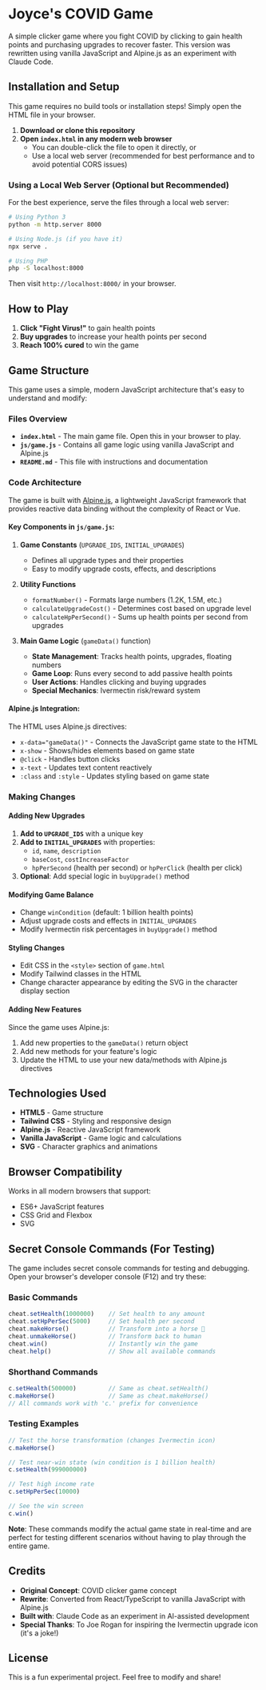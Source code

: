 # Joyce's COVID Game

A simple clicker game where you fight COVID by clicking to gain health points and purchasing upgrades to recover faster. This version was rewritten using vanilla JavaScript and Alpine.js as an experiment with Claude Code.

## Installation and Setup

This game requires no build tools or installation steps! Simply open the HTML file in your browser.

1. **Download or clone this repository**
2. **Open `index.html` in any modern web browser**
   - You can double-click the file to open it directly, or
   - Use a local web server (recommended for best performance and to avoid potential CORS issues)

### Using a Local Web Server (Optional but Recommended)

For the best experience, serve the files through a local web server:

```bash
# Using Python 3
python -m http.server 8000

# Using Node.js (if you have it)
npx serve .

# Using PHP
php -S localhost:8000
```

Then visit `http://localhost:8000/` in your browser.

## How to Play

1. **Click "Fight Virus!"** to gain health points
2. **Buy upgrades** to increase your health points per second
3. **Reach 100% cured** to win the game

## Game Structure

This game uses a simple, modern JavaScript architecture that's easy to understand and modify:

### Files Overview

- **`index.html`** - The main game file. Open this in your browser to play.
- **`js/game.js`** - Contains all game logic using vanilla JavaScript and Alpine.js
- **`README.md`** - This file with instructions and documentation

### Code Architecture

The game is built with [Alpine.js](https://alpinejs.dev/), a lightweight JavaScript framework that provides reactive data binding without the complexity of React or Vue.

#### Key Components in `js/game.js`:

1. **Game Constants** (`UPGRADE_IDS`, `INITIAL_UPGRADES`)
   - Defines all upgrade types and their properties
   - Easy to modify upgrade costs, effects, and descriptions

2. **Utility Functions**
   - `formatNumber()` - Formats large numbers (1.2K, 1.5M, etc.)
   - `calculateUpgradeCost()` - Determines cost based on upgrade level
   - `calculateHpPerSecond()` - Sums up health points per second from upgrades

3. **Main Game Logic** (`gameData()` function)
   - **State Management**: Tracks health points, upgrades, floating numbers
   - **Game Loop**: Runs every second to add passive health points
   - **User Actions**: Handles clicking and buying upgrades
   - **Special Mechanics**: Ivermectin risk/reward system

#### Alpine.js Integration:

The HTML uses Alpine.js directives:
- `x-data="gameData()"` - Connects the JavaScript game state to the HTML
- `x-show` - Shows/hides elements based on game state
- `@click` - Handles button clicks
- `x-text` - Updates text content reactively
- `:class` and `:style` - Updates styling based on game state

### Making Changes

#### Adding New Upgrades

1. **Add to `UPGRADE_IDS`** with a unique key
2. **Add to `INITIAL_UPGRADES`** with properties:
   - `id`, `name`, `description`
   - `baseCost`, `costIncreaseFactor`
   - `hpPerSecond` (health per second) or `hpPerClick` (health per click)
3. **Optional**: Add special logic in `buyUpgrade()` method

#### Modifying Game Balance

- Change `winCondition` (default: 1 billion health points)
- Adjust upgrade costs and effects in `INITIAL_UPGRADES`
- Modify Ivermectin risk percentages in `buyUpgrade()` method

#### Styling Changes

- Edit CSS in the `<style>` section of `game.html`
- Modify Tailwind classes in the HTML
- Change character appearance by editing the SVG in the character display section

#### Adding New Features

Since the game uses Alpine.js:
1. Add new properties to the `gameData()` return object
2. Add new methods for your feature's logic
3. Update the HTML to use your new data/methods with Alpine.js directives

## Technologies Used

- **HTML5** - Game structure
- **Tailwind CSS** - Styling and responsive design
- **Alpine.js** - Reactive JavaScript framework
- **Vanilla JavaScript** - Game logic and calculations
- **SVG** - Character graphics and animations

## Browser Compatibility

Works in all modern browsers that support:
- ES6+ JavaScript features
- CSS Grid and Flexbox
- SVG

## Secret Console Commands (For Testing)

The game includes secret console commands for testing and debugging. Open your browser's developer console (F12) and try these:

### Basic Commands
```javascript
cheat.setHealth(1000000)    // Set health to any amount
cheat.setHpPerSec(5000)     // Set health per second
cheat.makeHorse()           // Transform into a horse 🐴
cheat.unmakeHorse()         // Transform back to human
cheat.win()                 // Instantly win the game
cheat.help()                // Show all available commands
```

### Shorthand Commands
```javascript
c.setHealth(500000)         // Same as cheat.setHealth()
c.makeHorse()               // Same as cheat.makeHorse()
// All commands work with 'c.' prefix for convenience
```

### Testing Examples
```javascript
// Test the horse transformation (changes Ivermectin icon)
c.makeHorse()

// Test near-win state (win condition is 1 billion health)
c.setHealth(999000000)

// Test high income rate
c.setHpPerSec(10000)

// See the win screen
c.win()
```

**Note**: These commands modify the actual game state in real-time and are perfect for testing different scenarios without having to play through the entire game.

## Credits

- **Original Concept**: COVID clicker game concept
- **Rewrite**: Converted from React/TypeScript to vanilla JavaScript with Alpine.js
- **Built with**: Claude Code as an experiment in AI-assisted development
- **Special Thanks**: To Joe Rogan for inspiring the Ivermectin upgrade icon (it's a joke!)

## License

This is a fun experimental project. Feel free to modify and share!